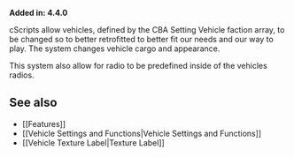 **Added in: 4.4.0**

cScripts allow vehicles, defined by the CBA Setting Vehicle faction array, to be changed so to better retrofitted to better fit our needs and our way to play. The system changes vehicle cargo and appearance.

This system also allow for radio to be predefined inside of the vehicles radios.

## See also
* [[Features]]
* [[Vehicle Settings and Functions|Vehicle Settings and Functions]] 
* [[Vehicle Texture Label|Texture Label]] 
